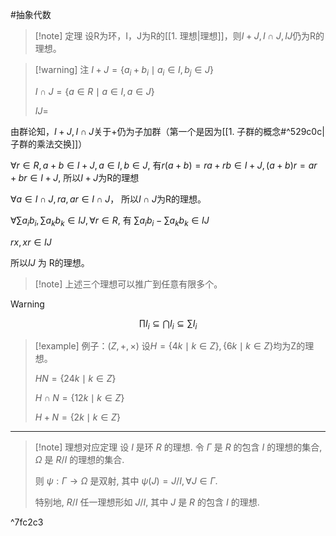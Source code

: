 #抽象代数 

>[!note] 定理
>设R为环，I，J为R的[[1. 理想|理想]]，则$I+J,I\cap J,IJ$仍为R的理想。


>[!warning] 注
>$I+J=\{ a_{i}+b_{i} \mid  a_{i} \in I,b_{j}\in J\}$
>
>$I\cap J=\{ a\in R \mid a\in I,a\in J \}$
>
>$IJ=$


由群论知，$I+J,I\cap J$关于+仍为子加群（第一个是因为[[1. 子群的概念#^529c0c|子群的乘法交换]]）

$\forall r \in R,a+b \in I+J,a\in I,b \in J$, 有$r(a+b)=ra+rb \in I+J,(a+b)r=ar+br\in I+J$, 所以$I+J$为R的理想

$\forall a \in I \cap J,ra,ar \in I\cap J$， 所以$I\cap J$为R的理想。

$\forall \sum a_{i}b_{i},\sum a_{k}b_{k} \in IJ, \forall r \in R,$ 有 $\sum a_{i}b_{i}-\sum a_{k}b_{k} \in IJ$

$rx,xr \in IJ$

所以$IJ$ 为 R的理想。
>[!note] 上述三个理想可以推广到任意有限多个。


>[!warning]
>$$\prod I_{i} \subseteq \bigcap I_{i}\subseteq \sum I_{i}$$


>[!example] 例子：$(Z,+,\times)$
>设$H=\{ 4k \mid k\in Z \},\{ 6k \mid k \in Z \}$均为Z的理想。
>
>$HN=\{ 24k \mid k\in Z \}$
>
>$H\cap N = \{ 12k \mid k\in Z \}$
>
>$H+N = \{ 2k \mid k\in Z \}$

***
>[!note] 理想对应定理
>设 $I$ 是环 $R$ 的理想. 令 $\Gamma$ 是 $R$ 的包含 $I$ 的理想的集合, $\Omega$ 是 $R / I$ 的理想的集合. 
>
>则 $\psi: \Gamma \longrightarrow \Omega$ 是双射, 其中 $\psi(J)=J / I, \forall J \in \Gamma$. 
>
>特别地, $R / I$ 任一理想形如 $J / I$, 其中 $J$ 是 $R$ 的包含 $I$ 的理想.

^7fc2c3
